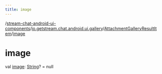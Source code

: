 ```yaml
---
title: image
---
```

/[stream-chat-android-ui-components](../../index.md)/[io.getstream.chat.android.ui.gallery](../index.md)/[AttachmentGalleryResultItem](index.md)/[image](image.md)  
  
  
  
# image  
val [image](image.md): [String](https://kotlinlang.org/api/latest/jvm/stdlib/kotlin/-string/index.html)? = null
